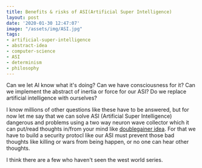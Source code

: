 ```yaml
---
title: Benefits & risks of ASI(Artificial Super Intelligence)
layout: post
date: '2020-01-30 12:47:07'
image: "/assets/img/ASI.jpg"
tags:
- artificial-super-intelligence
- abstract-idea
- computer-science
- ASI
- determinism
- philosophy
---
```


Can we let AI know what it's doing?
Can we have consciousness for it?
Can we implement the abstract of inertia or force for our ASI?
Do we replace artificial intelligence with ourselves?

I know millions of other questions like these have to be answered, but for now let me say that
we can solve ASI  (Artificial Super Intelligence) dangerous and problems using a two way neuron wave collector which it can put/read thoughts in/from your mind like [doublegainer idea](https://blog.unixerr.com/2020/01/30/a-digital-double-gainer-idea/). For that we have to build a security protocl like our ASI must prevent those bad thoughts like killing or wars from being happen, or no one can hear other thoughts.


I think there are a few who haven't seen the west world series.